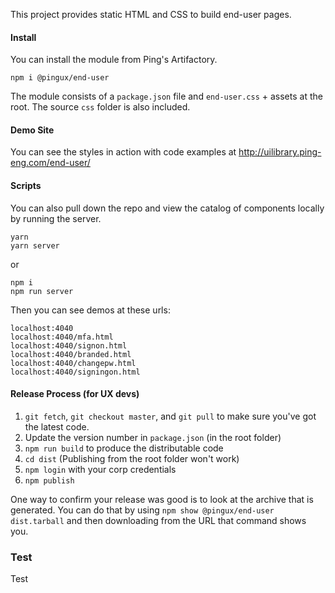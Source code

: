 This project provides static HTML and CSS to build end-user pages.

#### Install

You can install the module from Ping's Artifactory.

```
npm i @pingux/end-user
```

The module consists of a `package.json` file and `end-user.css` + assets at the root. The source `css` folder is also included.

#### Demo Site

You can see the styles in action with code examples at http://uilibrary.ping-eng.com/end-user/

#### Scripts

You can also pull down the repo and view the catalog of components locally by running the server.
```
yarn
yarn server
```

or

```
npm i
npm run server
```

Then you can see demos at these urls:
```
localhost:4040
localhost:4040/mfa.html
localhost:4040/signon.html
localhost:4040/branded.html
localhost:4040/changepw.html
localhost:4040/signingon.html
```

#### Release Process (for UX devs)

1. `git fetch`, `git checkout master`, and `git pull` to make sure you've got the latest code.
2. Update the version number in `package.json` (in the root folder)
3. `npm run build` to produce the distributable code
4. `cd dist` (Publishing from the root folder won't work)
5. `npm login` with your corp credentials
6. `npm publish`

One way to confirm your release was good is to look at the archive that is generated. You can do that by using `npm show @pingux/end-user dist.tarball` and then downloading from the URL that command shows you.

### Test

Test